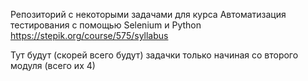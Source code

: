 Репозиторий с некоторыми задачами для курса Автоматизация тестирования с помощью Selenium и Python
https://stepik.org/course/575/syllabus

Тут будут (скорей всего будут) задачки только начиная со второго модуля (всего их 4)